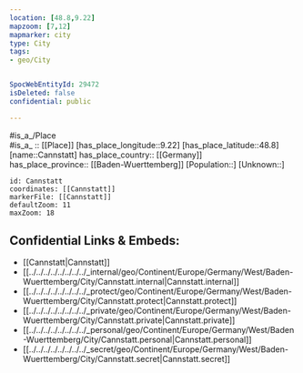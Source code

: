 ```yaml
---
location: [48.8,9.22] 
mapzoom: [7,12] 
mapmarker: city 
type: City
tags:
- geo/City


SpocWebEntityId: 29472
isDeleted: false
confidential: public

---
```

#is_a_/Place  
#is_a_ :: [[Place]] 
[has_place_longitude::9.22] 
[has_place_latitude::48.8] 
[name::Cannstatt] 
has_place_country:: [[Germany]]  
has_place_province:: [[Baden-Wuerttemberg]] 
[Population::] 
[Unknown::] 


```leaflet
id: Cannstatt
coordinates: [[Cannstatt]] 
markerFile: [[Cannstatt]] 
defaultZoom: 11 
maxZoom: 18
```


## Confidential Links & Embeds: 
- [[Cannstatt|Cannstatt]]  
- [[../../../../../../../../_internal/geo/Continent/Europe/Germany/West/Baden-Wuerttemberg/City/Cannstatt.internal|Cannstatt.internal]] 
- [[../../../../../../../../_protect/geo/Continent/Europe/Germany/West/Baden-Wuerttemberg/City/Cannstatt.protect|Cannstatt.protect]] 
- [[../../../../../../../../_private/geo/Continent/Europe/Germany/West/Baden-Wuerttemberg/City/Cannstatt.private|Cannstatt.private]] 
- [[../../../../../../../../_personal/geo/Continent/Europe/Germany/West/Baden-Wuerttemberg/City/Cannstatt.personal|Cannstatt.personal]] 
- [[../../../../../../../../_secret/geo/Continent/Europe/Germany/West/Baden-Wuerttemberg/City/Cannstatt.secret|Cannstatt.secret]] 
